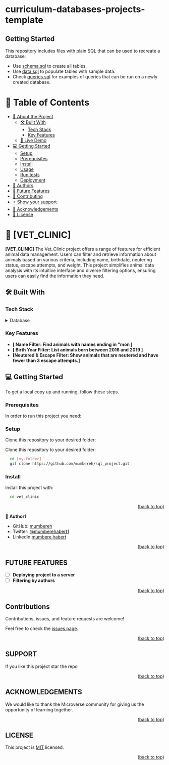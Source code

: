 # curriculum-databases-projects-template



## Getting Started

This repository includes files with plain SQL that can be used to recreate a database:

- Use [schema.sql](./schema.sql) to create all tables.
- Use [data.sql](./data.sql) to populate tables with sample data.
- Check [queries.sql](./queries.sql) for examples of queries that can be run on a newly created database. 

<a name="readme-top"></a>

# 📗 Table of Contents

- [📖 About the Project](#about-project)
  - [🛠 Built With](#built-with)
    - [Tech Stack](#tech-stack)
    - [Key Features](#key-features)
  - [🚀 Live Demo](#live-demo)
- [💻 Getting Started](#getting-started)
  - [Setup](#setup)
  - [Prerequisites](#prerequisites)
  - [Install](#install)
  - [Usage](#usage)
  - [Run tests](#run-tests)
  - [Deployment](#triangular_flag_on_post-deployment)
- [👥 Authors](#authors)
- [🔭 Future Features](#future-features)
- [🤝 Contributing](#contributing)
- [⭐️ Show your support](#support)
- [🙏 Acknowledgements](#acknowledgements)
- [📝 License](#license)

<!-- PROJECT DESCRIPTION -->

# 📖 [VET_CLINIC] <a name="about-project"></a>

>

**[VET_CLINIC]** 
The Vet_Clinic project offers a range of features for efficient animal data management. Users can filter and retrieve information about animals based on various criteria, including name, birthdate, neutering status, escape attempts, and weight. This project simplifies animal data analysis with its intuitive interface and diverse filtering options, ensuring users can easily find the information they need.
## 🛠 Built With <a name="built-with"></a>

### Tech Stack <a name="tech-stack"></a>

<details>
<summary>Database</summary>
  <ul>
    <li><a href="https://www.postgresql.org/">PostgreSQL</a></li>
  </ul>
</details>

<!-- Features -->

### Key Features <a name="key-features"></a>


- **[ Name Filter: Find animals with names ending in "mon ]**
- **[ Birth Year Filter: List animals born between 2016 and 2019 ]**
- **[Neutered & Escape Filter: Show animals that are neutered and have fewer than 3 escape attempts.]**

## 💻 Getting Started <a name="getting-started"></a>

To get a local copy up and running, follow these steps.

### Prerequisites

In order to run this project you need:

### Setup

Clone this repository to your desired folder:

Clone this repository to your desired folder:

```sh
  cd [my-folder]
  git clone https://github.com/mumbereh/sql_project.git
```


### Install

Install this project with:



```sh
  cd vet_clinic
```

<p align="right">(<a href="#readme-top">back to top</a>)</p>

👤 **Author1**

- GitHub: [mumbereh](https://github.com/mumbereh)
- Twitter: [@mumberehabert1](https://twitter.com/mumberehabert1)
- LinkedIn:[mumbere habert](https://www.linkedin.com/in/mumbere-habert-889152293/)

<p align="right">(<a href="#readme-top">back to top</a>)</p>

<!-- FUTURE FEATURES -->
## FUTURE FEATURES <a href="#future-features"></a>

- [ ] **Deploying project to a server**
- [ ] **Filtering by authors**

<p align="right">(<a href="#readme-top">back to top</a>)</p>

<!-- CONTRIBUTING -->
## Contributions <a name="contributing"></a>
Contributions, issues, and feature requests are welcome!

Feel free to check the [issues page](https://github.com/mumbereh/Vet_Clinic/issues/).

<p align="right">(<a href="#readme-top">back to top</a>)</p>

<!-- SUPPORT -->

## SUPPORT <a name="support"></a>
If you like this project star the repo

<p align="right">(<a href="#readme-top">back to top</a>)</p>

<!-- ACKNOWLEDGEMENTS -->

## ACKNOWLEDGEMENTS <a name="acknowledgements"></a>
We would like to thank the Microverse community for giving us the opportunity of learning together.

<p align="right">(<a href="#readme-top">back to top</a>)</p>

<!-- LICENSE -->

## LICENSE <a name="license"></a>
This project is [MIT](MIT.md) licensed.


<p align="right">(<a href="#readme-top">back to top</a>)</p>
